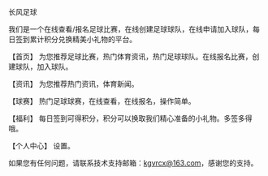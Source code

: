 长风足球

我们是一个在线查看/报名足球比赛，在线创建足球球队，在线申请加入球队，每日签到累计积分兑换精美小礼物的平台。

【首页】 为您推荐足球比赛，热门体育资讯，热门足球球队。在线报名比赛，创建球队，加入球队。

【资讯】 为您推荐热门资讯，体育新闻。

【球赛】 热门足球球赛，在线查看，在线报名，操作简单。

【福利】 每日签到可得积分，积分可以换取我们精心准备的小礼物。多签多得哦。

【个人中心】 设置。

如果您有任何问题，请联系技术支持邮箱：kgvrcx@163.com，感谢您的支持。
